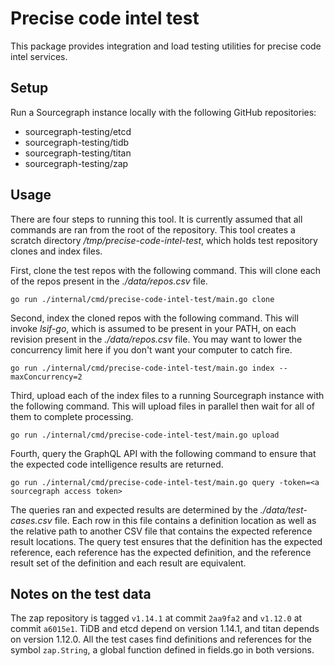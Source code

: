 # Precise code intel test

This package provides integration and load testing utilities for precise code intel services.

## Setup

Run a Sourcegraph instance locally with the following GitHub repositories:

- sourcegraph-testing/etcd
- sourcegraph-testing/tidb
- sourcegraph-testing/titan
- sourcegraph-testing/zap

## Usage

There are four steps to running this tool. It is currently assumed that all commands are ran from the root of the repository. This tool creates a scratch directory _/tmp/precise-code-intel-test_, which holds test repository clones and index files.

First, clone the test repos with the following command. This will clone each of the repos present in the _./data/repos.csv_ file.

```shell
go run ./internal/cmd/precise-code-intel-test/main.go clone
```

Second, index the cloned repos with the following command. This will invoke _lsif-go_, which is assumed to be present in your PATH, on each revision present in the _./data/repos.csv_ file. You may want to lower the concurrency limit here if you don't want your computer to catch fire.

```shell
go run ./internal/cmd/precise-code-intel-test/main.go index --maxConcurrency=2
```

Third, upload each of the index files to a running Sourcegraph instance with the following command. This will upload files in parallel then wait for all of them to complete processing.

```shell
go run ./internal/cmd/precise-code-intel-test/main.go upload
```

Fourth, query the GraphQL API with the following command to ensure that the expected code intelligence results are returned.

```shell
go run ./internal/cmd/precise-code-intel-test/main.go query -token=<a sourcegraph access token>
```

The queries ran and expected results are determined by the _./data/test-cases.csv_ file. Each row in this file contains a definition location as well as the relative path to another CSV file that contains the expected reference result locations. The query test ensures that the definition has the expected reference, each reference has the expected definition, and the reference result set of the definition and each result are equivalent.

## Notes on the test data

The zap repository is tagged `v1.14.1` at commit `2aa9fa2` and `v1.12.0` at commit `a6015e1`. TiDB and etcd depend on version 1.14.1, and titan depends on version 1.12.0. All the test cases find definitions and references for the symbol `zap.String`, a global function defined in fields.go in both versions.
